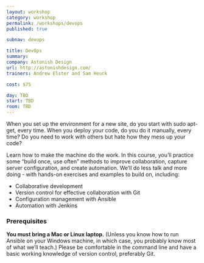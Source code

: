 ```yaml
---
layout: workshop
category: workshop
permalink: /workshops/devops
published: true

subnav: devops

title: DevOps
summary:
company: Astonish Design
url: http://astonishdesign.com/
trainers: Andrew Elster and Sam Heuck

cost: $75

day: TBD
start: TBD
room: TBD
---
```


When you set up the environment for a new site, do you start with sudo apt-get, every time. When you deploy your code, do you do it manually, every time? Do you need to work with others but hate how they mess up your code?

Learn how to make the machine do the work. In this course, you’ll practice some “build once, use often” methods to improve collaboration, capture server configuration, and create automation. We’ll do less talk and more doing - with hands-on exercises and examples to build on, including:

* Collaborative development
* Version control for effective collaboration with Git
* Configuration management with Ansible
* Automation with Jenkins

### Prerequisites

**You must bring a Mac or Linux laptop.** (Unless you know how to run Ansible on your Windows machine, in which case, you probably know most of what we’ll teach.) Please be comfortable in the command line and have a basic working knowledge of version control, preferably Git.
